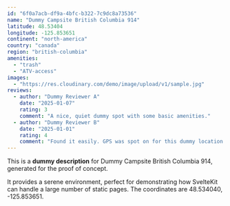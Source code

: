 ```yaml
---
id: "6f0a7acb-df9a-4bfc-b322-7c9dc8a73536"
name: "Dummy Campsite British Columbia 914"
latitude: 48.53404
longitude: -125.853651
continent: "north-america"
country: "canada"
region: "british-columbia"
amenities:
  - "trash"
  - "ATV-access"
images:
  - "https://res.cloudinary.com/demo/image/upload/v1/sample.jpg"
reviews:
  - author: "Dummy Reviewer A"
    date: "2025-01-07"
    rating: 3
    comment: "A nice, quiet dummy spot with some basic amenities."
  - author: "Dummy Reviewer B"
    date: "2025-01-01"
    rating: 4
    comment: "Found it easily. GPS was spot on for this dummy location."
---
```


This is a **dummy description** for Dummy Campsite British Columbia 914, generated for the proof of concept.

It provides a serene environment, perfect for demonstrating how SvelteKit can handle a large number of static pages. The coordinates are 48.534040, -125.853651.
